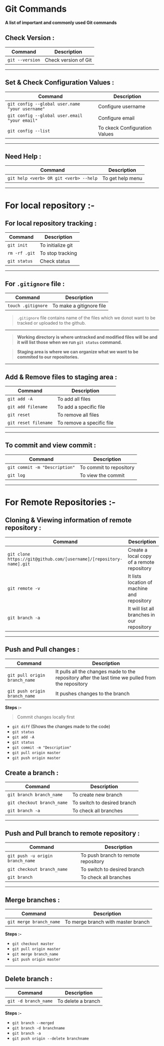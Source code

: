 # Git Commands

**A list of important and commonly used Git commands**

## Check Version : 
| Command | Description |
| ------- | ----------- |
| `git --version` | Check version of Git |
___

## Set & Check Configuration Values : 
| Command | Description |
| ------- | ----------- |
| `git config --global user.name "your username"` | Configure username |
| `git config --global user.email "your email"` | Configure email |
| `git config --list` | To ckeck Configuration Values |
___

## Need Help : 
| Command | Description |
| ------- | ----------- |
| `git help <verb> OR git <verb> --help` | To get help menu |
___

# For local repository :-

## For local repository tracking :
| Command | Description |
| ------- | ----------- |
| `git init` | To initialize git |
| `rm -rf .git` | To stop tracking |
| `git status` | Check status |
___

## For `.gitignore` file :
| Command | Description |
| ------- | ----------- |
| `touch .gitignore` | To make a gitignore file |

>`.gitignore` file contains name of the files which we donot want to be tracked or uploaded to the github.
___

>**Working directory is where untracked and modified files will be and it will list those when we run `git status` command.**

>**Staging area is where we can organize what we want to be commited to our repositories.**
___

## Add & Remove files to staging area :
| Command | Description |
| ------- | ----------- |
| `git add -A` | To add all files |
| `git add filename` | To add a specific file |
| `git reset` | To remove all files |
| `git reset filename` | To remove a specific file |
___

## To commit and view commit :
| Command | Description |
| ------- | ----------- |
| `git commit -m "Description"` | To commit to repository |
| `git log` | To view the commit |
___

# For Remote Repositories :-

## Cloning & Viewing information of remote repository :
| Command | Description |
| ------- | ----------- |
| `git clone https://git@github.com/[username]/[repository-name].git` | Create a local copy of a remote repository |
| `git remote -v` | It lists location of machine and repository |
| `git branch -a` | It will list all branches in our repository |
___

## Push and Pull changes :
| Command | Description |
| ------- | ----------- |
| `git pull origin branch_name` | It pulls all the changes made to the repository after the last time we pulled from the repository |
| `git push origin branch_name` | It pushes changes to the branch |

**Steps :-**
>Commit changes locally first
- `git diff` (Shows the changes made to the code)
- `git status`
- `git add -A`
- `git status`
- `git commit -m "Description"`
- `git pull origin master`
- `git push origin master`

## Create a branch :
| Command | Description |
| ------- | ----------- |
| `git branch branch_name` | To create new branch |
| `git checkout branch_name` | To switch to desired branch |
| `git branch -a` | To check all branches |
___

## Push and Pull branch to remote repository :
| Command | Description |
| ------- | ----------- |
| `git push -u origin branch_name` | To push branch to remote repository |
| `git checkout branch_name` | To switch to desired branch |
| `git branch` | To check all branches |
___

## Merge branches :
| Command | Description |
| ------- | ----------- |
| `git merge branch_name` | To merge branch with master branch |

**Steps :-**
- `git checkout master` 
- `git pull origin master`
- `git merge branch_name`
- `git push origin master`
___

## Delete branch :
| Command | Description |
| ------- | ----------- |
| `git -d branch_name` | To delete a branch |

**Steps :-**
- `git branch --merged` 
- `git branch -d branchname`
- `git branch -a`
- `git push origin --delete branchname`